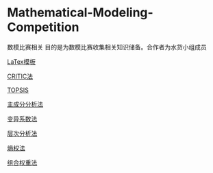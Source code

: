 # Mathematical-Modeling-Competition
数模比赛相关
目的是为数模比赛收集相关知识储备。合作者为水货小组成员

[LaTex模板](https://github.com/Geaming-CHN/Mathematical-Modeling-Competition/tree/main/LaTex)

[CRITIC法](https://github.com/Geaming-CHN/Mathematical-Modeling-Competition/tree/main/codes/CRITIC%E6%B3%95)

[TOPSIS](https://github.com/Geaming-CHN/Mathematical-Modeling-Competition/tree/main/codes/TOPSIS)

[主成分分析法](https://github.com/Geaming-CHN/Mathematical-Modeling-Competition/tree/main/codes/主成分分析法)

[变异系数法](https://github.com/Geaming-CHN/Mathematical-Modeling-Competition/tree/main/codes/变异系数法)

[层次分析法](https://github.com/Geaming-CHN/Mathematical-Modeling-Competition/tree/main/codes/层次分析法)

[熵权法](https://github.com/Geaming-CHN/Mathematical-Modeling-Competition/tree/main/codes/熵权法)

[组合权重法](https://github.com/Geaming-CHN/Mathematical-Modeling-Competition/tree/main/codes/组合权重法)